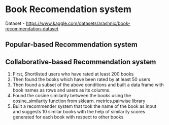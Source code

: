 # Book Recomendation system

Dataset - https://www.kaggle.com/datasets/arashnic/book-recommendation-dataset

## Popular-based Recommendation system

## Collaborative-based Recommendation system

1. First, Shortlisted users who have rated at least 200 books
2. Then found the books which have been rated by at least 50 users
3. Then found a subset of the above conditions and built a data frame with book names as rows and users as its columns.
4. Found the cosine similarity between the books using the cosine_similarity function from sklearn. metrics.pairwise library
5. Built a recommender system that took the name of the book as input and suggests 10 similar books with the help of similarity scores generated for each book with respect to other books

